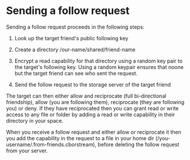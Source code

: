 # Sending a follow request

Sending a follow request proceeds in the following steps:

1) Look up the target friend's public following key

2) Create a directory /our-name/shared/friend-name

3) Encrypt a read capability for that directory using a random key pair to the target's following key. Using a random keypair ensures that noone but the target friend can see who sent the request. 

4) Send the follow request to the storage server of the target friend

The target can then either allow and reciprocate (full bi-directional friendship), allow (you are following them), reciprocate (they are following you) or deny. If they have reciprocated then you can grant read or write access to any file or folder by adding a read or write capability in their directory in your space.

When you receive a follow request and either allow or reciprocate it then you add the capability in the request to a file in your home dir (/you-username/.from-friends.cborstream), before deleting the follow request from your server. 